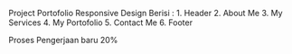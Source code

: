 Project Portofolio Responsive Design 
Berisi :
    1. Header
    2. About Me
    3. My Services
    4. My Portofolio
    5. Contact Me
    6. Footer

Proses Pengerjaan baru 20%